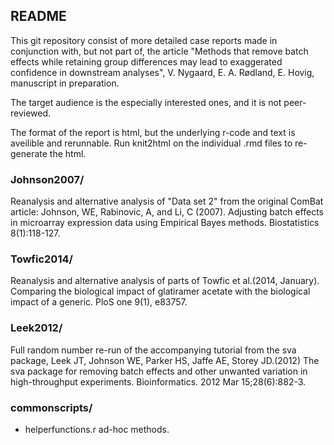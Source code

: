 
README
----------------------


This git repository consist of more detailed case reports made in conjunction with, but not part of, the article "Methods that remove batch effects while retaining group differences may lead to exaggerated confidence in downstream analyses", V. Nygaard, E. A. Rødland, E. Hovig, manuscript in preparation.

The target audience is the especially interested ones, and it is not peer-reviewed.

The format of the report is html, but the underlying r-code and text is aveilible and rerunnable. Run knit2html on the individual .rmd files to re-generate the html.


### Johnson2007/

Reanalysis and alternative analysis of "Data set 2" from the original ComBat article:
Johnson, WE, Rabinovic, A, and Li, C (2007). Adjusting batch effects in microarray expression data using Empirical Bayes methods. Biostatistics 8(1):118-127.

### Towfic2014/

Reanalysis and alternative analysis of parts of
Towfic et al.(2014, January). Comparing the biological impact of glatiramer acetate
with the biological impact of a generic. PloS one 9(1), e83757.

### Leek2012/

Full random number re-run of the accompanying tutorial from the sva package,
Leek JT, Johnson WE, Parker HS, Jaffe AE, Storey JD.(2012) The sva package for removing batch effects and other unwanted variation in high-throughput experiments. Bioinformatics. 2012 Mar 15;28(6):882-3.

### commonscripts/

- helperfunctions.r  ad-hoc methods.
